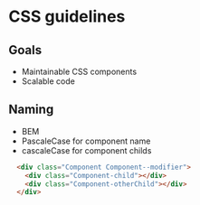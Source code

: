 # CSS guidelines

## Goals
* Maintainable CSS components
* Scalable code

## Naming
* BEM
* PascaleCase for component name
* cascaleCase for component childs
```html
  <div class="Component Component--modifier">
    <div class="Component-child"></div>
    <div class="Component-otherChild"></div>
  </div>
```
